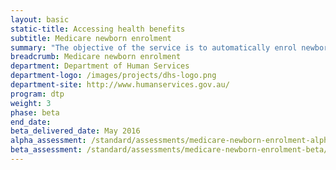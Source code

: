```yaml
---
layout: basic
static-title: Accessing health benefits 
subtitle: Medicare newborn enrolment
summary: "The objective of the service is to automatically enrol newborns into Medicare at the time of birth ensuring less paperwork for new parents."
breadcrumb: Medicare newborn enrolment
department: Department of Human Services
department-logo: /images/projects/dhs-logo.png
department-site: http://www.humanservices.gov.au/
program: dtp
weight: 3
phase: beta
end_date: 
beta_delivered_date: May 2016
alpha_assessment: /standard/assessments/medicare-newborn-enrolment-alpha/
beta_assessment: /standard/assessments/medicare-newborn-enrolment-beta/
---
```

